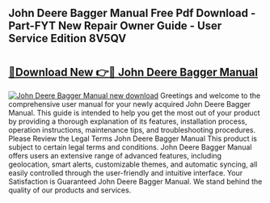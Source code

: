 ## John Deere Bagger Manual Free Pdf Download - Part-FYT New Repair Owner Guide - User Service Edition 8V5QV

# <h2><a href="http://bc91255.oget.top/?id=John+Deere+Bagger+Manual">🔗Download New 👉🔴 John Deere Bagger Manual</a></h2>

[![John Deere Bagger Manual new download](https://i.imgur.com/5g1atiW.png)](http://bc91255.oget.top/?id=John+Deere+Bagger+Manual)
Greetings and welcome to the comprehensive user manual for your newly acquired John Deere Bagger Manual. This guide is intended to help you get the most out of your product by providing a thorough explanation of its features, installation process, operation instructions, maintenance tips, and troubleshooting procedures. Please Review the Legal Terms John Deere Bagger Manual This product is subject to certain legal terms and conditions. John Deere Bagger Manual offers users an extensive range of advanced features, including geolocation, smart alerts, customizable themes, and automatic syncing, all easily controlled through the user-friendly and intuitive interface. Your Satisfaction is Guaranteed John Deere Bagger Manual. We stand behind the quality of our products and services.
